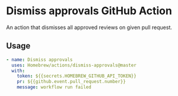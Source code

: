 # Dismiss approvals GitHub Action

An action that dismisses all approved reviews on given pull request.

## Usage

```yaml
- name: Dismiss approvals
  uses: Homebrew/actions/dismiss-approvals@master
  with:
    token: ${{secrets.HOMEBREW_GITHUB_API_TOKEN}}
    pr: ${{github.event.pull_request.number}}
    message: workflow run failed
```

